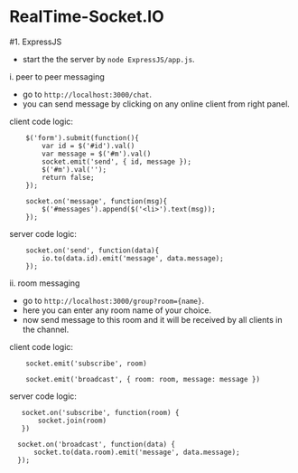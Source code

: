 # RealTime-Socket.IO

#1. ExpressJS
  - start the the server by `node ExpressJS/app.js`.

  i. peer to peer messaging
   - go to `http://localhost:3000/chat`.
   - you can send message by clicking on any online client from right panel.

  client code logic:

        $('form').submit(function(){
            var id = $('#id').val()
            var message = $('#m').val()
            socket.emit('send', { id, message });
            $('#m').val('');
            return false;
        });

        socket.on('message', function(msg){
            $('#messages').append($('<li>').text(msg));
        });

  server code logic:

        socket.on('send', function(data){
            io.to(data.id).emit('message', data.message);
        });

  ii. room messaging
   - go to `http://localhost:3000/group?room={name}`.
   - here you can enter any room name of your choice.
   - now send message to this room and it will be received by all clients in the channel.

   client code logic:

        socket.emit('subscribe', room)

        socket.emit('broadcast', { room: room, message: message })

   server code logic:

       socket.on('subscribe', function(room) {
           socket.join(room)
       })

      socket.on('broadcast', function(data) {
          socket.to(data.room).emit('message', data.message);
      });
